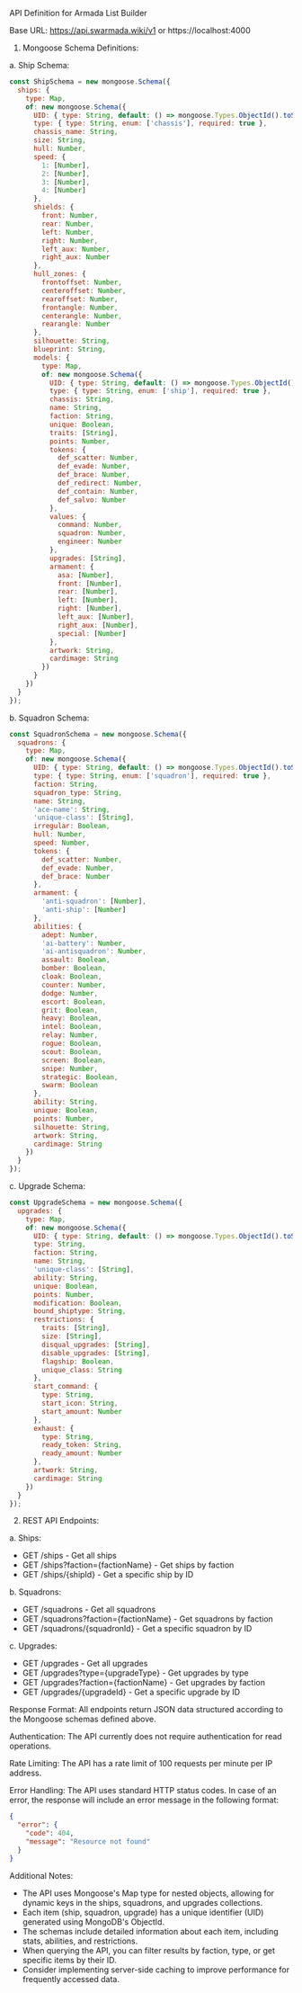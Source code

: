 API Definition for Armada List Builder

Base URL: https://api.swarmada.wiki/v1 or https://localhost:4000

1. Mongoose Schema Definitions:

a. Ship Schema:
```javascript
const ShipSchema = new mongoose.Schema({
  ships: {
    type: Map,
    of: new mongoose.Schema({
      UID: { type: String, default: () => mongoose.Types.ObjectId().toString() },
      type: { type: String, enum: ['chassis'], required: true },
      chassis_name: String,
      size: String,
      hull: Number,
      speed: {
        1: [Number],
        2: [Number],
        3: [Number],
        4: [Number]
      },
      shields: {
        front: Number,
        rear: Number,
        left: Number,
        right: Number,
        left_aux: Number,
        right_aux: Number
      },
      hull_zones: {
        frontoffset: Number,
        centeroffset: Number,
        rearoffset: Number,
        frontangle: Number,
        centerangle: Number,
        rearangle: Number
      },
      silhouette: String,
      blueprint: String,
      models: {
        type: Map,
        of: new mongoose.Schema({
          UID: { type: String, default: () => mongoose.Types.ObjectId().toString() },
          type: { type: String, enum: ['ship'], required: true },
          chassis: String,
          name: String,
          faction: String,
          unique: Boolean,
          traits: [String],
          points: Number,
          tokens: {
            def_scatter: Number,
            def_evade: Number,
            def_brace: Number,
            def_redirect: Number,
            def_contain: Number,
            def_salvo: Number
          },
          values: {
            command: Number,
            squadron: Number,
            engineer: Number
          },
          upgrades: [String],
          armament: {
            asa: [Number],
            front: [Number],
            rear: [Number],
            left: [Number],
            right: [Number],
            left_aux: [Number],
            right_aux: [Number],
            special: [Number]
          },
          artwork: String,
          cardimage: String
        })
      }
    })
  }
});
```

b. Squadron Schema:
```javascript
const SquadronSchema = new mongoose.Schema({
  squadrons: {
    type: Map,
    of: new mongoose.Schema({
      UID: { type: String, default: () => mongoose.Types.ObjectId().toString() },
      type: { type: String, enum: ['squadron'], required: true },
      faction: String,
      squadron_type: String,
      name: String,
      'ace-name': String,
      'unique-class': [String],
      irregular: Boolean,
      hull: Number,
      speed: Number,
      tokens: {
        def_scatter: Number,
        def_evade: Number,
        def_brace: Number
      },
      armament: {
        'anti-squadron': [Number],
        'anti-ship': [Number]
      },
      abilities: {
        adept: Number,
        'ai-battery': Number,
        'ai-antisquadron': Number,
        assault: Boolean,
        bomber: Boolean,
        cloak: Boolean,
        counter: Number,
        dodge: Number,
        escort: Boolean,
        grit: Boolean,
        heavy: Boolean,
        intel: Boolean,
        relay: Number,
        rogue: Boolean,
        scout: Boolean,
        screen: Boolean,
        snipe: Number,
        strategic: Boolean,
        swarm: Boolean
      },
      ability: String,
      unique: Boolean,
      points: Number,
      silhouette: String,
      artwork: String,
      cardimage: String
    })
  }
});
```

c. Upgrade Schema:
```javascript
const UpgradeSchema = new mongoose.Schema({
  upgrades: {
    type: Map,
    of: new mongoose.Schema({
      UID: { type: String, default: () => mongoose.Types.ObjectId().toString() },
      type: String,
      faction: String,
      name: String,
      'unique-class': [String],
      ability: String,
      unique: Boolean,
      points: Number,
      modification: Boolean,
      bound_shiptype: String,
      restrictions: {
        traits: [String],
        size: [String],
        disqual_upgrades: [String],
        disable_upgrades: [String],
        flagship: Boolean,
        unique_class: String
      },
      start_command: {
        type: String,
        start_icon: String,
        start_amount: Number
      },
      exhaust: {
        type: String,
        ready_token: String,
        ready_amount: Number
      },
      artwork: String,
      cardimage: String
    })
  }
});
```

2. REST API Endpoints:

a. Ships:
- GET /ships - Get all ships
- GET /ships?faction={factionName} - Get ships by faction
- GET /ships/{shipId} - Get a specific ship by ID

b. Squadrons:
- GET /squadrons - Get all squadrons
- GET /squadrons?faction={factionName} - Get squadrons by faction
- GET /squadrons/{squadronId} - Get a specific squadron by ID

c. Upgrades:
- GET /upgrades - Get all upgrades
- GET /upgrades?type={upgradeType} - Get upgrades by type
- GET /upgrades?faction={factionName} - Get upgrades by faction
- GET /upgrades/{upgradeId} - Get a specific upgrade by ID

Response Format:
All endpoints return JSON data structured according to the Mongoose schemas defined above.

Authentication:
The API currently does not require authentication for read operations.

Rate Limiting:
The API has a rate limit of 100 requests per minute per IP address.

Error Handling:
The API uses standard HTTP status codes. In case of an error, the response will include an error message in the following format:

```json
{
  "error": {
    "code": 404,
    "message": "Resource not found"
  }
}
```

Additional Notes:
- The API uses Mongoose's Map type for nested objects, allowing for dynamic keys in the ships, squadrons, and upgrades collections.
- Each item (ship, squadron, upgrade) has a unique identifier (UID) generated using MongoDB's ObjectId.
- The schemas include detailed information about each item, including stats, abilities, and restrictions.
- When querying the API, you can filter results by faction, type, or get specific items by their ID.
- Consider implementing server-side caching to improve performance for frequently accessed data.

